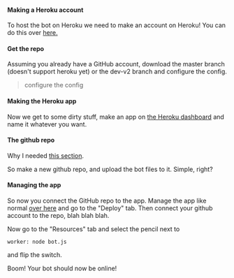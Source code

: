  #### Making a Heroku account
To host the bot on Heroku we need to make an account on Heroku!
You can do this over [here.](dashboard.heroku.com)

#### Get the repo
Assuming you already have a GitHub account, download the master branch (doesn't support heroku yet) or the dev-v2 branch and configure the config.
> configure the config

#### Making the Heroku app
Now we get to some dirty stuff, make an app on [the Heroku dashboard](https://dashboard.heroku.com/new-app) and name it whatever you want.

#### The github repo
Why I needed [this section](./#get-the-repo). 

So make a new github repo, and upload the bot files to it. Simple, right?

#### Managing the app
So now you connect the GitHub repo to the app. Manage the app like normal [over here](dashboard.heroku.com) and go to the "Deploy" tab. Then connect your github account to the repo, blah blah blah.

Now go to the "Resources" tab and select the pencil next to 

    worker: node bot.js

and flip the switch.

Boom! Your bot should now be online!